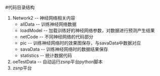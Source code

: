 #代码目录结构
1. Network2 -- 神经网络相关内容
	* allData -- 训练神经网络数据
	* loadModel -- 加载训练好的神经网络参数，对数据进行预测产生结果
	* netCode -- 不同神经网络的代码部分
	* pic -- 训练神经网络时的效果图保存，与savaData中数据对应
	* savaData -- 训练神经网络时的数据结果保存
	* statistics -- 统计数据代码
2. oeTestData -- 自动运行zsnp平台python脚本
3. zsnp平台